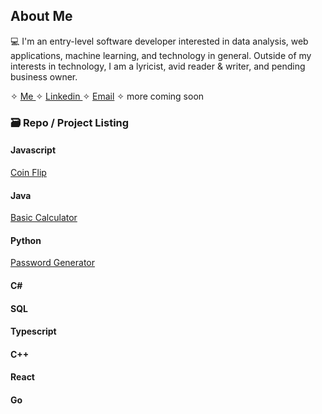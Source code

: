 ## About Me


<!--If anyone sees this, no you didn't! ✨-->

💻 I'm an entry-level software developer interested in data analysis, web applications, machine learning, and technology in general. Outside of my interests in technology, I am a lyricist, avid reader & writer, and pending business owner.

✧ <a href= "https://kathylam204.github.io/"> Me </a> ✧ <a href= "https://www.linkedin.com/in/klam204/"> Linkedin </a> ✧ <a href= "mailto: kathylambusiness@gmail.com"> Email</a> ✧ more coming soon
  	<!--Oh boy too many projects! ✨-->
   	<h3>🗃️ Repo / Project Listing</h3>
	<h4>Javascript</h4>
	<a href= "https://github.com/kathylam204/coin-flip"> Coin Flip </a>
	<h4>Java</h4>
	<a href= "https://github.com/kathylam204/calculator"> Basic Calculator </a>
	<h4>Python</h4>
	<a href= "https://github.com/kathylam204/password-generator"> Password Generator </a>
	<h4>C#</h4>
	<h4>SQL</h4>
	<h4>Typescript</h4>
	<h4>C++</h4>
	<h4>React</h4>
	<h4>Go</h4>
